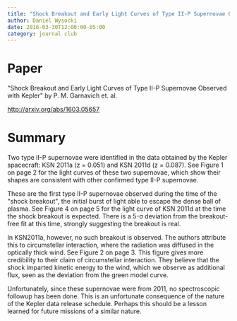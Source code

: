 ```yaml
---
title: "Shock Breakout and Early Light Curves of Type II-P Supernovae Observed with Kepler"
author: Daniel Wysocki
date: 2016-03-30T12:00:00-05:00
category: journal club
---
```


# Paper

"Shock Breakout and Early Light Curves of Type II-P Supernovae Observed with Kepler" by P. M. Garnavich et. al.

<http://arxiv.org/abs/1603.05657>


# Summary

Two type II-P supernovae were identified in the data obtained by the Kepler spacecraft: KSN 2011a (z = 0.051) and KSN 2011d (z = 0.087). See Figure 1 on page 2 for the light curves of these two supernovae, which show their shapes are consistent with other confirmed type II-P supernovae.

These are the first type II-P supernovae observed during the time of the "shock breakout", the initial burst of light able to escape the dense ball of plasma. See Figure 4 on page 5 for the light curve of KSN 2011d at the time the shock breakout is expected. There is a 5-σ deviation from the breakout-free fit at this time, strongly suggesting the breakout is real.

In KSN2011a, however, no such breakout is observed. The authors attribute this to circumstellar interaction, where the radiation was diffused in the optically thick wind. See Figure 2 on page 3. This figure gives more credibility to their claim of circumstellar interaction. They believe that the shock imparted kinetic energy to the wind, which we observe as additional flux, seen as the deviation from the green model curve.

Unfortunately, since these supernovae were from 2011, no spectroscopic followup has been done. This is an unfortunate consequence of the nature of the Kepler data release schedule. Perhaps this should be a lesson learned for future missions of a similar nature.

